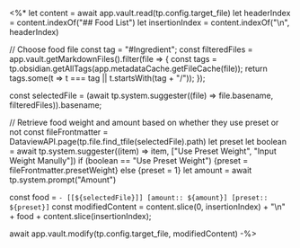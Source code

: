 <%*
let content = await app.vault.read(tp.config.target_file)
let headerIndex = content.indexOf("## Food List")
let insertionIndex = content.indexOf("\n", headerIndex)

// Choose food file
const tag = "#Ingredient"; 
const filteredFiles = app.vault.getMarkdownFiles().filter(file => { const tags = tp.obsidian.getAllTags(app.metadataCache.getFileCache(file)); 
return tags.some(t => t === tag || t.startsWith(tag + "/")); });

const selectedFile = (await tp.system.suggester((file) => file.basename, filteredFiles)).basename;  

// Retrieve food weight and amount based on whether they use preset or not
const fileFrontmatter = DataviewAPI.page(tp.file.find_tfile(selectedFile).path)
let preset
let boolean = await tp.system.suggester((item) => item, ["Use Preset Weight", "Input Weight Manully"])
if (boolean == "Use Preset Weight") {preset = fileFrontmatter.presetWeight} else {preset = 1}
let amount = await tp.system.prompt("Amount")

const food = `- [[${selectedFile}]] [amount:: ${amount}] [preset:: ${preset}]`
const modifiedContent = content.slice(0, insertionIndex) + "\n" + food + content.slice(insertionIndex);

await app.vault.modify(tp.config.target_file, modifiedContent)
-%>
